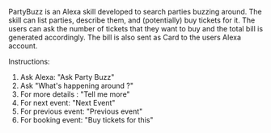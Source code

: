 PartyBuzz is an Alexa skill developed to search parties buzzing around. The skill can list parties, describe them, and (potentially) buy tickets for it. The users can ask the number of tickets that they want to buy and the total bill is generated accordingly. The bill is also sent as Card to the users Alexa account. 


Instructions:
1. Ask Alexa: "Ask Party Buzz"
2. Ask "What's happening around ?"
3. For more details : "Tell me more"
4. For next event: "Next Event"
5. For previous event: "Previous event"
6. For booking event: "Buy tickets for this"
